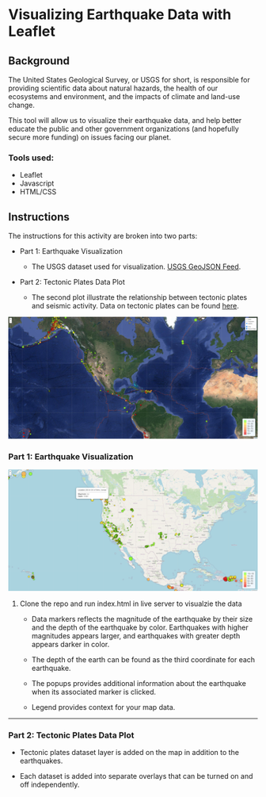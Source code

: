 # Visualizing Earthquake Data with Leaflet

## Background

The United States Geological Survey, or USGS for short, is responsible for providing scientific data about natural hazards, the health of our ecosystems and environment, and the impacts of climate and land-use change.

This tool will allow us to visualize their earthquake data, and help better educate the public and other government organizations (and hopefully secure more funding) on issues facing our planet.

### Tools used:
* Leaflet
* Javascript
* HTML/CSS

## Instructions

The instructions for this activity are broken into two parts: 

* Part 1: Earthquake Visualization 
   * The USGS dataset used for visualization. [USGS GeoJSON Feed](https://earthquake.usgs.gov/earthquakes/feed/v1.0/summary/all_week.geojson).

* Part 2: Tectonic Plates Data Plot
   * The second plot illustrate the relationship between tectonic plates and seismic activity. Data on tectonic plates can be found [here](https://raw.githubusercontent.com/fraxen/tectonicplates/master/GeoJSON/PB2002_boundaries.json).

![MultilayerMap](Images/MultilayerMap.png)

### Part 1: Earthquake Visualization

![BasicMap](Images/BasicMap.png)

1. Clone the repo and run index.html in live server to visualzie the data

   * Data markers reflects the magnitude of the earthquake by their size and the depth of the earthquake by color. Earthquakes with higher magnitudes appears larger, and earthquakes with greater depth appears darker in color.

   * The depth of the earth can be found as the third coordinate for each earthquake.

   * The popups provides additional information about the earthquake when its associated marker is clicked.

   * Legend provides context for your map data.

- - -

### Part 2: Tectonic Plates Data Plot

* Tectonic plates dataset layer is added on the map in addition to the earthquakes.

* Each dataset is added into separate overlays that can be turned on and off independently.

